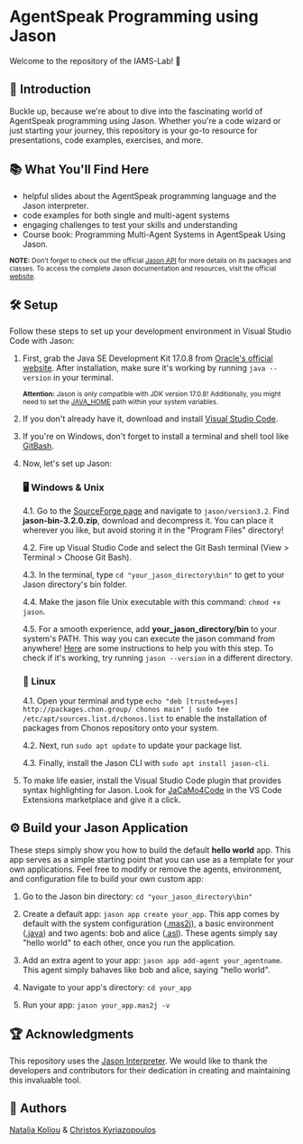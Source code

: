 # AgentSpeak Programming using Jason
Welcome to the repository of the IAMS-Lab! 🤖

## 🔔 Introduction
Buckle up, because we're about to dive into the fascinating world of AgentSpeak programming using Jason. Whether you're a code wizard or just starting your journey, this repository is your go-to resource for presentations, code examples, exercises, and more.

## 📚 What You'll Find Here
- helpful slides about the AgentSpeak programming language and the Jason interpreter. 
- code examples for both single and multi-agent systems
- engaging challenges to test your skills and understanding
- Course book: Programming Multi-Agent Systems in AgentSpeak Using Jason.

<sup> **NOTE:** Don't forget to check out the official <a href="https://jason-lang.github.io/api/">Jason API</a> for more details on its packages and classes. To access the complete Jason documentation and resources, visit the official <a href="https://jason-lang.github.io/">website</a>.</sup>

## 🛠️ Setup
Follow these steps to set up your development environment in Visual Studio Code with Jason:

1. First, grab the Java SE Development Kit 17.0.8 from [Oracle's official website](https://www.oracle.com/java/technologies/javase/jdk17-archive-downloads.html). After installation, make sure it's working by running `java --version` in your terminal.

   <sup> **Attention:** Jason is only compatible with JDK version 17.0.8! Additionally, you might need to set the [JAVA_HOME](https://docs.oracle.com/cd/E19182-01/821-0917/inst_jdk_javahome_t/index.html) path within your system variables.</sup>

3. If you don't already have it, download and install [Visual Studio Code](https://code.visualstudio.com/download).
4. If you're on Windows, don't forget to install a terminal and shell tool like [GitBash](https://gitforwindows.org/).
5. Now, let's set up Jason:
   ### 🖥️ Windows & Unix
   4.1. Go to the [SourceForge page](https://sourceforge.net/projects/jason/files/) and navigate to `jason/version3.2`. Find **jason-bin-3.2.0.zip**, download and decompress it. You can place it wherever you like, but avoid storing it in the "Program Files" directory!
   
   4.2. Fire up Visual Studio Code and select the Git Bash terminal (View > Terminal > Choose Git Bash).
   
   4.3. In the terminal, type `cd "your_jason_directory\bin"` to get to your Jason directory's bin folder.
   
   4.4. Make the jason file Unix executable with this command: `chmod +x jason`.
   
   4.5. For a smooth experience, add **your_jason_directory/bin** to your system's PATH. This way you can execute the jason command from anywhere! [Here](https://www.computerhope.com/issues/ch000549.htm) are some instructions to help you with this step. To check if it's working, try running `jason --version` in a different directory.

   ### 🐧 Linux
   4.1. Open your terminal and type `echo "deb [trusted=yes] http://packages.chon.group/ chonos main" | sudo tee /etc/apt/sources.list.d/chonos.list` to enable the installation of packages from Chonos repository onto your system.
   
   4.2. Next, run `sudo apt update` to update your package list.
   
   4.3. Finally, install the Jason CLI with `sudo apt install jason-cli`.
   
6. To make life easier, install the Visual Studio Code plugin that provides syntax highlighting for Jason. Look for [JaCaMo4Code](https://marketplace.visualstudio.com/items?itemName=tabajara-krausburg.jacamo4code) in the VS Code Extensions marketplace and give it a click.

## ⚙️ Build your Jason Application
These steps simply show you how to build the default **hello world** app. This app serves as a simple starting point that you can use as a template for your own applications. Feel free to modify or remove the agents, environment, and configuration file to build your own custom app:

1. Go to the Jason bin directory: `cd "your_jason_directory\bin"`

2. Create a default app: `jason app create your_app`. This app comes by default with the system configuration ([.mas2j]()), a basic environment ([.java]()) and two agents: bob and alice ([.asl]()). These agents simply say "hello world" to each other, once you run the application.
   
3. Add an extra agent to your app: `jason app add-agent your_agentname`. This agent simply bahaves like bob and alice, saying "hello world".
   
4. Navigate to your app's directory: `cd your_app`
   
5. Run your app: `jason your_app.mas2j -v`

## 🏆 Acknowledgments
This repository uses the [Jason Interpreter](https://github.com/jason-lang/jason). We would like to thank the developers and contributors for their dedication in creating and maintaining this invaluable tool.

## 🚀 Authors
[Natalia Koliou](https://www.linkedin.com/in/natalia-koliou-b37b01197/) & [Christos Kyriazopoulos](https://www.linkedin.com/in/chris-kyriazopoulos/)
